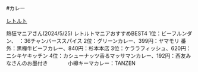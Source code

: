 #カレー

[レトルト](obsidian://open?vault=sync&file=Import%2FNotion%2F%E8%A8%98%E9%8C%B2%E3%83%BB%E3%83%87%E3%83%BC%E3%82%BF%2F%E3%82%AB%E3%83%AC%E3%83%BC%2F%E3%83%AC%E3%83%88%E3%83%AB%E3%83%88%2F%E3%83%AC%E3%83%88%E3%83%AB%E3%83%88)

熱狂マニアさん(2024/5/25)
レトルトマニアおすすめBEST4
1位：ビーフルンダン、　：36チャンバーススパイス
2位：グリーンカレー、399円：ヤマモリ
番外：黒樺牛ビーフカレー、840円：杉本本店
3位：ケララフィッシュ、620円：ニシキヤキッチン
4位：カシューナッツ香るマッサマンカレー、192円：西友みなさんのお墨付き
　
　
　小樽キーマカレー：TANZEN
　
　